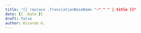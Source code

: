 ```yaml
---
title: "{{ replace .TranslationBaseName "-" " " | title }}"
date: {{ .Date }}
draft: false
author: Ricardo G.
---
```

